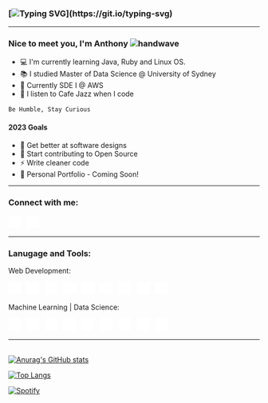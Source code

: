 ### [![Typing SVG](https://readme-typing-svg.herokuapp.com?color=%230DA47F&size=28&duration=3800&vCenter=true&width=550&height=40&lines=Welcome+to+Anthony's+Github!)](https://git.io/typing-svg)

<hr>

### Nice to meet you, I'm Anthony <img src="https://raw.githubusercontent.com/MartinHeinz/MartinHeinz/master/wave.gif" width="28" height="28" alt="handwave" />

- :computer: I'm currently learning Java, Ruby and Linux OS.
- :books: I studied Master of Data Science @ University of Sydney
- :raised_hands: Currently SDE I @ AWS
- :saxophone: I listen to Cafe Jazz when I code

```diff
Be Humble, Stay Curious
```

#### 2023 Goals

- :muscle: Get better at software designs
- :rocket: Start contributing to Open Source
- :zap: Write cleaner code
- :construction: Personal Portfolio - Coming Soon!

<hr>

### Connect with me:

[<img alt= "linkedin" src="./images/linkedin.svg" width="25">](https://www.linkedin.com/in/anthony-w-230452a2/)&nbsp;&nbsp;
[<img alt="twitter" src="./images/twitter.svg" width="25">](https://twitter.com/anthonydwan)

<hr>

### Lanugage and Tools:

Web Development:

<img alt= "vsc" src="./images/Web/1.vsc.svg" width="25">&nbsp;&nbsp;
<img alt="html5" src="./images/Web/2.html5.svg" width="25">&nbsp;&nbsp;
<img alt= "css3" src="./images/Web/3.css3.svg" width="25">&nbsp;&nbsp;
<img alt="javscript" src="./images/Web/4.javascript.svg" width="25">&nbsp;&nbsp;
<img alt= "react" src="./images/Web/6.react.svg" width="25">&nbsp;&nbsp;
<img alt= "git" src="./images/Web/7.git.svg" width="25">&nbsp;&nbsp;
<img alt="npm" src="./images/Web/8.npm.svg" width="25">&nbsp;&nbsp;
<img alt= "jest" src="./images/Web/9.jest.svg" width="25" height="25">&nbsp;&nbsp;
<img alt= "testing-library" src="./images/Web/10.testinglibrary.svg" width="25" height="25">&nbsp;&nbsp;

Machine Learning | Data Science:

<img alt= "jupyter" src="./images/ML/1.jupyter.svg" width="25">&nbsp;&nbsp;
<img alt= "pycharm" src="./images/ML/2.pycharm.svg" width="25">&nbsp;&nbsp;
<img alt= "python" src="./images/ML/2b.python.svg" width="25">&nbsp;&nbsp;
<img alt= "numpy" src="./images/ML/3.numpy.svg" width="25">&nbsp;&nbsp;
<img alt= "scikitlearn" src="./images/ML/4.scikitlearn.svg" width="25">&nbsp;&nbsp;
<img alt= "scipy" src="./images/ML/5.scipy.svg" width="25">&nbsp;&nbsp;
<img alt= "postgresql" src="./images/ML/6.postgresql.svg" width="25">&nbsp;&nbsp;
<img alt= "tensorflow" src="./images/ML/7.tensorflow.svg" width="25">&nbsp;&nbsp;
<img alt= "pytorch" src="./images/ML/8.pytorch.svg" width="25">&nbsp;&nbsp;

<hr>

<br>[![Anurag's GitHub stats](https://github-readme-stats.vercel.app/api?username=anthonydwan&hide=stars&count_private=true&show_icons=true&theme=gotham)](https://github.com/anuraghazra/github-readme-stats)

[![Top Langs](https://github-readme-stats.vercel.app/api/top-langs/?username=anuraghazra&layout=compact&theme=gotham&card_width=445)](https://github.com/anuraghazra/github-readme-stats)

[![Spotify](https://spotify-now-playing-anthonydwan.vercel.app/api/spotify?background_color=0d1117&border_color=ffffff&background_color=020d0f)](https://open.spotify.com/user/anthonydwan)
